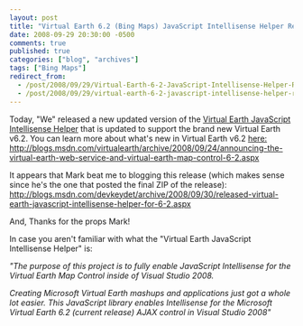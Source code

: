 ```yaml
---
layout: post
title: "Virtual Earth 6.2 (Bing Maps) JavaScript Intellisense Helper Released"
date: 2008-09-29 20:30:00 -0500
comments: true
published: true
categories: ["blog", "archives"]
tags: ["Bing Maps"]
redirect_from: 
  - /post/2008/09/29/Virtual-Earth-6-2-JavaScript-Intellisense-Helper-Released
  - /post/2008/09/29/virtual-earth-6-2-javascript-intellisense-helper-released
---
```

<!-- more -->
<p>Today, "We" released a new updated version of the <a href="http://codeplex.com/vejs">Virtual Earth JavaScript Intellisense Helper</a> that is updated to support the brand new Virtual Earth v6.2. You can learn more about what's new in Virtual Earth v6.2 <a href="http://blogs.msdn.com/virtualearth/archive/2008/09/24/announcing-the-virtual-earth-web-service-and-virtual-earth-map-control-6-2.aspx">here: http://blogs.msdn.com/virtualearth/archive/2008/09/24/announcing-the-virtual-earth-web-service-and-virtual-earth-map-control-6-2.aspx</a></p>
<p>It appears that Mark beat me to blogging this release (which makes sense since he's the one that posted the final ZIP of the release): <a href="http://blogs.msdn.com/devkeydet/archive/2008/09/30/released-virtual-earth-javascript-intellisense-helper-for-6-2.aspx">http://blogs.msdn.com/devkeydet/archive/2008/09/30/released-virtual-earth-javascript-intellisense-helper-for-6-2.aspx</a></p>
<p>And, Thanks for the props Mark!</p>
<p>In case you aren't familiar with what the "Virtual Earth JavaScript Intellisense Helper" is:</p>
<p><em>"The purpose of this project is to fully enable JavaScript Intellisense for the Virtual Earth Map Control inside of Visual Studio 2008.</em></p>
<p><em>Creating Microsoft Virtual Earth mashups and applications just got a whole lot easier. This JavaScript library enables Intellisense for the Microsoft Virtual Earth 6.2 (current release) AJAX control in Visual Studio 2008"</em><em> </em></p>
<p><img src="http://www.codeplex.com/Project/Download/FileDownload.aspx?ProjectName=VEJS&amp;DownloadId=29908" alt="" /><br /> <img src="http://www.codeplex.com/Project/Download/FileDownload.aspx?ProjectName=VEJS&amp;DownloadId=29907" alt="" /></p>
